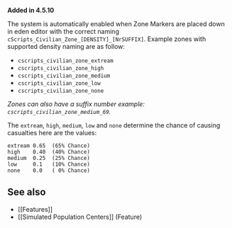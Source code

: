 **Added in 4.5.10**

The system is automatically enabled when Zone Markers are placed down in eden editor with the correct naming `cScripts_Civilian_Zone_[DENSITY]_[NrSUFFIX]`.
Example zones with supported density naming are as follow:

* `cscripts_civilian_zone_extream`
* `cscripts_civilian_zone_high`
* `cscripts_civilian_zone_medium`
* `cscripts_civilian_zone_low`
* `cscripts_civilian_zone_none`

_Zones can also have a suffix number example: `cscripts_civilian_zone_medium_69`._

The `extream`, `high`, `medium`, `low` and `none` determine the chance of causing casualties here are the values:
```
extream 0.65  (65% Chance)
high    0.40  (40% Chance)
medium  0.25  (25% Chance)
low     0.1   (10% Chance)
none    0.0   ( 0% Chance)
```

## See also
* [[Features]]
* [[Simulated Population Centers]] (Feature)